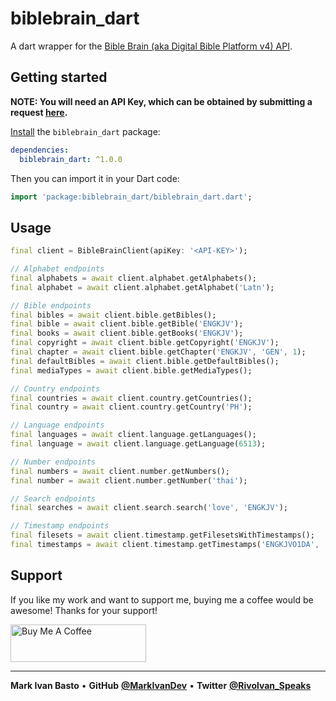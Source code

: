 # biblebrain_dart
A dart wrapper for the [Bible Brain (aka Digital Bible Platform v4) API](https://www.faithcomesbyhearing.com/audio-bible-resources/bible-brain).

## Getting started

**NOTE: You will need an API Key, which can be obtained by submitting a request [here](https://4.dbt.io/api_key/request).**

[Install](https://pub.dev/packages/biblebrain_dart/install) the `biblebrain_dart` package:

```yaml
dependencies:
  biblebrain_dart: ^1.0.0
```

Then you can import it in your Dart code:

```dart
import 'package:biblebrain_dart/biblebrain_dart.dart';
```

## Usage

```dart
final client = BibleBrainClient(apiKey: '<API-KEY>');

// Alphabet endpoints
final alphabets = await client.alphabet.getAlphabets();
final alphabet = await client.alphabet.getAlphabet('Latn');

// Bible endpoints
final bibles = await client.bible.getBibles();
final bible = await client.bible.getBible('ENGKJV');
final books = await client.bible.getBooks('ENGKJV');
final copyright = await client.bible.getCopyright('ENGKJV');
final chapter = await client.bible.getChapter('ENGKJV', 'GEN', 1);
final defaultBibles = await client.bible.getDefaultBibles();
final mediaTypes = await client.bible.getMediaTypes();

// Country endpoints
final countries = await client.country.getCountries();
final country = await client.country.getCountry('PH');

// Language endpoints
final languages = await client.language.getLanguages();
final language = await client.language.getLanguage(6513);

// Number endpoints
final numbers = await client.number.getNumbers();
final number = await client.number.getNumber('thai');

// Search endpoints
final searches = await client.search.search('love', 'ENGKJV');

// Timestamp endpoints
final filesets = await client.timestamp.getFilesetsWithTimestamps();
final timestamps = await client.timestamp.getTimestamps('ENGKJVO1DA', 'GEN', 1);
```

## Support
If you like my work and want to support me, buying me a coffee would be awesome! Thanks for your support!

<a href="https://www.buymeacoffee.com/markivandev" target="_blank"><img src="https://cdn.buymeacoffee.com/buttons/v2/default-blue.png" alt="Buy Me A Coffee" style="height: 60px !important;width: 217px !important;" ></a>

---------
**Mark Ivan Basto** &bullet; **GitHub**
**[@MarkIvanDev](https://github.com/MarkIvanDev)** &bullet; **Twitter**
**[@Rivolvan_Speaks](https://twitter.com/Rivolvan_Speaks)**